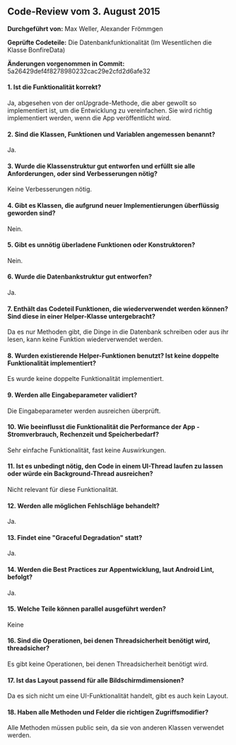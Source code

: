 
## Code-Review vom 3. August 2015

**Durchgeführt von:** Max Weller, Alexander Frömmgen

**Geprüfte Codeteile:** Die Datenbankfunktionalität (Im Wesentlichen die Klasse BonfireData)

**Änderungen vorgenommen in Commit:** 5a26429def4f8278980232cac29e2cfd2d6afe32

#### 1. Ist die Funktionalität korrekt?

Ja, abgesehen von der onUpgrade-Methode, die aber gewollt so implementiert ist, um die Entwicklung zu vereinfachen. Sie wird richtig implementiert werden, wenn die App veröffentlicht wird.

#### 2. Sind die Klassen, Funktionen und Variablen angemessen benannt?

Ja.

#### 3. Wurde die Klassenstruktur gut entworfen und erfüllt sie alle Anforderungen, oder sind Verbesserungen nötig?

Keine Verbesserungen nötig.

#### 4. Gibt es Klassen, die aufgrund neuer Implementierungen überflüssig geworden sind?

Nein.

#### 5. Gibt es unnötig überladene Funktionen oder Konstruktoren?

Nein.

#### 6. Wurde die Datenbankstruktur gut entworfen?

Ja.

#### 7. Enthält das Codeteil Funktionen, die wiederverwendet werden können? Sind diese in einer Helper-Klasse untergebracht?

Da es nur Methoden gibt, die Dinge in die Datenbank schreiben oder aus ihr lesen, kann keine Funktion wiederverwendet werden.

#### 8. Wurden existierende Helper-Funktionen benutzt? Ist keine doppelte Funktionalität implementiert?

Es wurde keine doppelte Funktionalität implementiert.

#### 9. Werden alle Eingabeparameter validiert?

Die Eingabeparameter werden ausreichen überprüft.

#### 10. Wie beeinflusst die Funktionalität die Performance der App - Stromverbrauch, Rechenzeit und Speicherbedarf?

Sehr einfache Funktionalität, fast keine Auswirkungen.

#### 11. Ist es unbedingt nötig, den Code in einem UI-Thread laufen zu lassen oder würde ein Background-Thread ausreichen?

Nicht relevant für diese Funktionalität.

#### 12. Werden alle möglichen Fehlschläge behandelt?

Ja.

#### 13. Findet eine "Graceful Degradation" statt?

Ja.

#### 14. Werden die Best Practices zur Appentwicklung, laut Android Lint, befolgt?

Ja.

#### 15. Welche Teile können parallel ausgeführt werden?

Keine

#### 16. Sind die Operationen, bei denen Threadsicherheit benötigt wird, threadsicher?

Es gibt keine Operationen, bei denen Threadsicherheit benötigt wird.

#### 17. Ist das Layout passend für alle Bildschirmdimensionen?

Da es sich nicht um eine UI-Funktionalität handelt, gibt es auch kein Layout.

#### 18. Haben alle Methoden und Felder die richtigen Zugriffsmodifier?

Alle Methoden müssen public sein, da sie von anderen Klassen verwendet werden.
